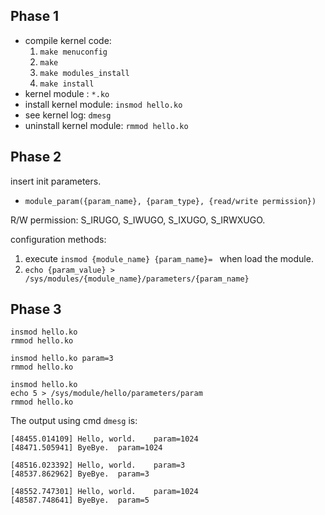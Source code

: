 ## Phase 1

* compile kernel code:
  1. `make menuconfig`
  2. `make`
  3. `make modules_install`
  4. `make install`
* kernel module : `*.ko`
* install kernel module: `insmod hello.ko`
* see kernel log: `dmesg`
* uninstall kernel module: `rmmod hello.ko`

## Phase 2

insert init parameters.

* `module_param({param_name}, {param_type}, {read/write permission})`

R/W permission: S_IRUGO, S_IWUGO, S_IXUGO, S_IRWXUGO.

configuration methods:

1. execute `insmod {module_name} {param_name}= ` when load the module.
2. `echo {param_value} > /sys/modules/{module_name}/parameters/{param_name}`

## Phase 3

```shell
insmod hello.ko
rmmod hello.ko

insmod hello.ko param=3
rmmod hello.ko

insmod hello.ko
echo 5 > /sys/module/hello/parameters/param
rmmod hello.ko
```

The output using cmd `dmesg` is:

```
[48455.014109] Hello, world.    param=1024
[48471.505941] ByeBye.  param=1024

[48516.023392] Hello, world.    param=3
[48537.862962] ByeBye.  param=3

[48552.747301] Hello, world.    param=1024
[48587.748641] ByeBye.  param=5

```
